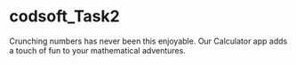 # codsoft_Task2
Crunching numbers has never been this enjoyable. Our Calculator app adds a touch of fun to your mathematical adventures.
